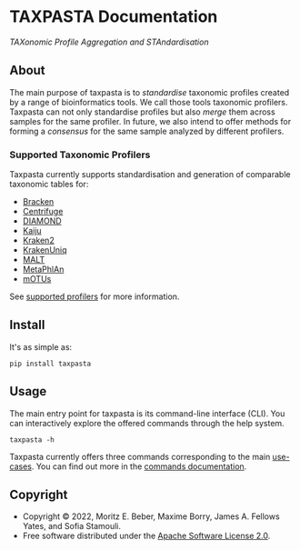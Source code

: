 # TAXPASTA Documentation

_TAXonomic Profile Aggregation and STAndardisation_

## About

The main purpose of taxpasta is to _standardise_ taxonomic profiles created by a range of
bioinformatics tools. We call those tools taxonomic profilers. Taxpasta can not only
standardise profiles but also _merge_ them across samples for the same profiler. In future,
we also intend to offer methods for forming a _consensus_ for the same sample analyzed by
different profilers.

### Supported Taxonomic Profilers

Taxpasta currently supports standardisation and generation of comparable
taxonomic tables for:

-   [Bracken](https://ccb.jhu.edu/software/bracken/)
-   [Centrifuge](https://ccb.jhu.edu/software/centrifuge/)
-   [DIAMOND](https://github.com/bbuchfink/diamond)
-   [Kaiju](https://kaiju.binf.ku.dk/)
-   [Kraken2](https://ccb.jhu.edu/software/kraken2/)
-   [KrakenUniq](https://github.com/fbreitwieser/krakenuniq)
-   [MALT](https://uni-tuebingen.de/fakultaeten/mathematisch-naturwissenschaftliche-fakultaet/fachbereiche/informatik/lehrstuehle/algorithms-in-bioinformatics/software/malt/)
-   [MetaPhlAn](https://segatalab.cibio.unitn.it/tools/metaphlan/index.html)
-   [mOTUs](https://motu-tool.org/)

See [supported profilers](supported_profilers/index) for more information.

## Install

It's as simple as:

```shell
pip install taxpasta
```

## Usage

The main entry point for taxpasta is its command-line interface (CLI). You can interactively
explore the offered commands through the help system.

```shell
taxpasta -h
```

Taxpasta currently offers three commands corresponding to the main [use-cases](#about).
You can find out more in the [commands documentation](commands/index.md).

## Copyright

-   Copyright © 2022, Moritz E. Beber, Maxime Borry, James A. Fellows Yates, and Sofia Stamouli.
-   Free software distributed under the [Apache Software License
    2.0](https://www.apache.org/licenses/LICENSE-2.0).
